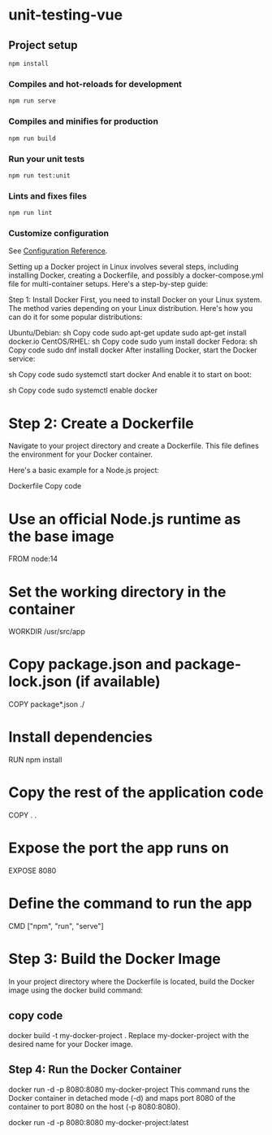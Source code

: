 # unit-testing-vue

## Project setup
```
npm install
```

### Compiles and hot-reloads for development
```
npm run serve
```

### Compiles and minifies for production
```
npm run build
```

### Run your unit tests
```
npm run test:unit
```

### Lints and fixes files
```
npm run lint
```

### Customize configuration
See [Configuration Reference](https://cli.vuejs.org/config/).



Setting up a Docker project in Linux involves several steps, including installing Docker, creating a Dockerfile, and possibly a docker-compose.yml file for multi-container setups. Here's a step-by-step guide:

Step 1: Install Docker
First, you need to install Docker on your Linux system. The method varies depending on your Linux distribution. Here's how you can do it for some popular distributions:

Ubuntu/Debian:
sh
Copy code
sudo apt-get update
sudo apt-get install docker.io
CentOS/RHEL:
sh
Copy code
sudo yum install docker
Fedora:
sh
Copy code
sudo dnf install docker
After installing Docker, start the Docker service:

sh
Copy code
sudo systemctl start docker
And enable it to start on boot:

sh
Copy code
sudo systemctl enable docker


# Step 2: Create a Dockerfile
Navigate to your project directory and create a Dockerfile. This file defines the environment for your Docker container.

Here's a basic example for a Node.js project:

Dockerfile
Copy code
# Use an official Node.js runtime as the base image
FROM node:14

# Set the working directory in the container
WORKDIR /usr/src/app

# Copy package.json and package-lock.json (if available)
COPY package*.json ./

# Install dependencies
RUN npm install

# Copy the rest of the application code
COPY . .

# Expose the port the app runs on
EXPOSE 8080

# Define the command to run the app
CMD ["npm", "run", "serve"]


# Step 3: Build the Docker Image
In your project directory where the Dockerfile is located, build the Docker image using the docker build command:

## copy code
docker build -t my-docker-project .
Replace my-docker-project with the desired name for your Docker image.

## Step 4: Run the Docker Container
docker run -d -p 8080:8080 my-docker-project
This command runs the Docker container in detached mode (-d) and maps port 8080 of the container to port 8080 on the host (-p 8080:8080).


docker run -d -p 8080:8080 my-docker-project:latest